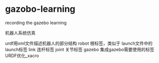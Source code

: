 # gazobo-learning
recording the gazebo learning 

机器人系统仿真

urdf用xml文件描述机器人的部分结构
    robot 根标签，类似于 launch文件中的launch标签
    link 连杆标签
    joint 关节标签
    gazebo 集成gazebo需要使用的标签
URDF优化_xacro
